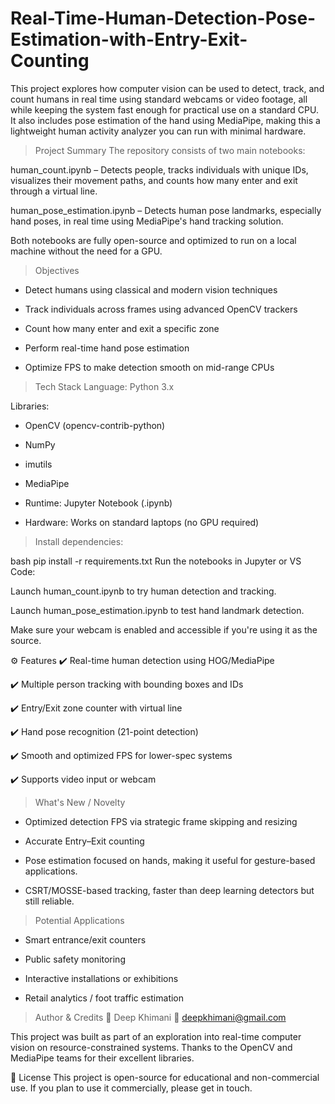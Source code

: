 # Real-Time-Human-Detection-Pose-Estimation-with-Entry-Exit-Counting

This project explores how computer vision can be used to detect, track, and count humans in real time using standard webcams or video footage, all while keeping the system fast enough for practical use on a standard CPU. It also includes pose estimation of the hand using MediaPipe, making this a lightweight human activity analyzer you can run with minimal hardware.

> Project Summary
The repository consists of two main notebooks:

human_count.ipynb – Detects people, tracks individuals with unique IDs, visualizes their movement paths, and counts how many enter and exit through a virtual line.

human_pose_estimation.ipynb – Detects human pose landmarks, especially hand poses, in real time using MediaPipe's hand tracking solution.

Both notebooks are fully open-source and optimized to run on a local machine without the need for a GPU.

> Objectives
* Detect humans using classical and modern vision techniques

* Track individuals across frames using advanced OpenCV trackers

* Count how many enter and exit a specific zone

* Perform real-time hand pose estimation

* Optimize FPS to make detection smooth on mid-range CPUs

> Tech Stack
Language: Python 3.x

Libraries:

* OpenCV (opencv-contrib-python)

* NumPy

* imutils

* MediaPipe

* Runtime: Jupyter Notebook (.ipynb)

* Hardware: Works on standard laptops (no GPU required)

> Install dependencies:

bash
pip install -r requirements.txt
Run the notebooks in Jupyter or VS Code:

Launch human_count.ipynb to try human detection and tracking.

Launch human_pose_estimation.ipynb to test hand landmark detection.

Make sure your webcam is enabled and accessible if you're using it as the source.

⚙️ Features
✔️ Real-time human detection using HOG/MediaPipe

✔️ Multiple person tracking with bounding boxes and IDs

✔️ Entry/Exit zone counter with virtual line

✔️ Hand pose recognition (21-point detection)

✔️ Smooth and optimized FPS for lower-spec systems

✔️ Supports video input or webcam

> What's New / Novelty
* Optimized detection FPS via strategic frame skipping and resizing

* Accurate Entry–Exit counting

* Pose estimation focused on hands, making it useful for gesture-based applications.

* CSRT/MOSSE-based tracking, faster than deep learning detectors but still reliable.


> Potential Applications

* Smart entrance/exit counters

* Public safety monitoring

* Interactive installations or exhibitions

* Retail analytics / foot traffic estimation

> Author & Credits
👤 Deep Khimani
📧 deepkhimani@gmail.com


This project was built as part of an exploration into real-time computer vision on resource-constrained systems. Thanks to the OpenCV and MediaPipe teams for their excellent libraries.

📄 License
This project is open-source for educational and non-commercial use. If you plan to use it commercially, please get in touch.
